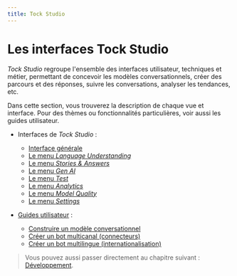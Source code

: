 ```yaml
---
title: Tock Studio
---
```


# Les interfaces Tock Studio

_Tock Studio_ regroupe l'ensemble des interfaces utilisateur, techniques et métier, permettant 
de concevoir les modèles conversationnels, créer des parcours et des réponses, suivre les conversations, 
 analyser les tendances, etc.

Dans cette section, vous trouverez la description de chaque vue et interface. 
Pour des thèmes ou fonctionnalités particulières, voir aussi les guides utilisateur.

* Interfaces de _Tock Studio_ :
    * [Interface générale](../studio/general.md)
    * [Le menu _Language Understanding_](../studio/nlu.md)
    * [Le menu _Stories & Answers_](../studio/stories-and-answers.md)
    * [Le menu _Gen AI_](../studio/gen-ai/gen-ai.md)
    * [Le menu _Test_](../studio/test.md)
    * [Le menu _Analytics_](../studio/analytics.md)
    * [Le menu _Model Quality_](../studio/nlu-qa.md)
    * [Le menu _Settings_](../studio/configuration.md)

* [Guides utilisateur](../guides.md) :
    * [Construire un modèle conversationnel](../guides/build-model.md)
    * [Créer un bot multicanal (connecteurs)](../guides/canaux.md)
    * [Créer un bot multilingue (internationalisation)](../guides/i18n.md)
    
> Vous pouvez aussi passer directement au chapitre suivant : [Développement](../../dev/modes.md). 
